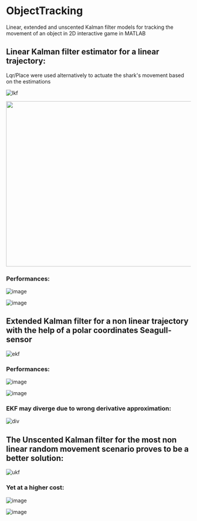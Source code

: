 # ObjectTracking
Linear, extended and unscented Kalman filter models for tracking the movement of an object in 2D interactive game in MATLAB

## Linear Kalman filter estimator for a linear trajectory:
Lqr/Place were used alternatively to actuate the shark's movement based on the estimations 


![lkf](https://user-images.githubusercontent.com/81184255/179504407-11330108-6403-45d3-b3c5-dfb5a9cc735d.gif)

<img src="https://user-images.githubusercontent.com/81184255/179504407-11330108-6403-45d3-b3c5-dfb5a9cc735d.gif" width="1000" height="450"/>

### Performances: 

![image](https://user-images.githubusercontent.com/81184255/179503846-05b4d593-51a2-436c-98bc-dd6b6af85c88.png)

![image](https://user-images.githubusercontent.com/81184255/179503891-f7fc30a7-4693-4df2-b92d-ecbdb5cace05.png)


## Extended Kalman filter for a non linear trajectory with the help of a polar coordinates Seagull-sensor

![ekf](https://user-images.githubusercontent.com/81184255/179504427-cc6f5939-fa04-4080-9bfa-3db62bc611ab.gif)

### Performances: 

![image](https://user-images.githubusercontent.com/81184255/179504843-6e0cc412-f72b-492e-80b9-5cf73b9396ee.png)

![image](https://user-images.githubusercontent.com/81184255/179504868-80248a3e-bed6-4dbf-b2a3-17997683939a.png)


### EKF may diverge due to wrong derivative approximation:

![div](https://user-images.githubusercontent.com/81184255/179504661-1c1b513a-3f33-4f23-9dff-e86f4d63f3b3.gif)


## The Unscented Kalman filter for the most non linear random movement scenario proves to be a better solution:

![ukf](https://user-images.githubusercontent.com/81184255/179505178-7f32fcec-e6ec-4733-8cf6-e39c13a4b20b.gif)

### Yet at a higher cost:

![image](https://user-images.githubusercontent.com/81184255/179505243-8ac327ce-0883-43a6-8bb7-53b349e5cd03.png)

![image](https://user-images.githubusercontent.com/81184255/179505261-c53bde8e-b01c-4662-8f11-44aba3ce3f2b.png)





